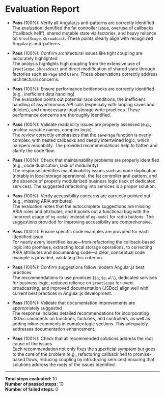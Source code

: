 # Evaluation Report

- **Pass** (100%): Verify all Angular.js anti-patterns are correctly identified  
  The evaluation identified the fat controller issue, overuse of callbacks (“callback hell”), shared mutable state via factories, and heavy reliance on `$rootScope.$broadcast`. These points clearly align with recognized Angular.js anti-patterns.

- **Pass** (100%): Confirm architectural issues like tight coupling are accurately highlighted  
  The analysis highlights high coupling from the extensive use of `$rootScope.$broadcast` and direct modification of shared state through factories such as `Page` and `Users`. These observations correctly address architectural concerns.

- **Pass** (100%): Ensure performance bottlenecks are correctly identified (e.g., inefficient data handling)  
  The evaluation points out potential race conditions, the inefficient handling of asynchronous API calls (especially with looping saves and deletes), and unnecessary local storage write practices. These performance concerns are thoroughly identified.

- **Pass** (100%): Validate readability issues are properly assessed (e.g., unclear variable names, complex logic)  
  The review correctly emphasizes that the `savePage` function is overly complex, with nested callbacks and deeply intertwined logic, which hampers readability. The provided recommendations help to flatten and clarify the code flow.

- **Pass** (100%): Check that maintainability problems are properly identified (e.g., code duplication, lack of modularity)  
  The response identifies maintainability issues such as code duplication (notably in local storage operations), the fat controller anti-pattern, and the absence of properly modularized business logic (lack of dedicated services). The suggested refactoring into services is a proper solution.

- **Pass** (100%): Verify accessibility concerns are correctly pointed out (e.g., missing ARIA attributes)  
  The evaluation notes that the autocomplete suggestions are missing ARIA roles and attributes, and it points out a functional bug with the incorrect usage of `ng-modal` instead of `ng-model` for radio buttons. The suggestions provided for improving accessibility are comprehensive.

- **Pass** (100%): Ensure specific code examples are provided for each identified issue  
  For nearly every identified issue—from refactoring the callback-based logic into promises, extracting local storage operations, to correcting ARIA attributes and documenting code—a clear, conceptual code example is provided, validating this criterion.

- **Pass** (100%): Confirm suggestions follow modern Angular.js best practices  
  The recommendations to use promises (`$q`, `$q.all`), dedicated services for business logic, reduced reliance on `$rootScope` for event broadcasting, and improved documentation (JSDoc) align well with current best practices in Angular.js development.

- **Pass** (100%): Validate that documentation improvements are appropriately suggested  
  The response includes detailed recommendations for incorporating JSDoc comments on functions, factories, and controllers, as well as adding inline comments in complex logic sections. This adequately addresses documentation enhancement.

- **Pass** (100%): Check that all recommended solutions address the root cause of the issues  
  Each recommendation not only fixes the superficial symptom but goes to the core of the problem (e.g., refactoring callback hell to promise-based flows, reducing coupling by introducing services) ensuring that solutions address the roots of the issues identified.

---

**Total steps evaluated:** 10  
**Number of passed steps:** 10  
**Number of failed steps:** 0